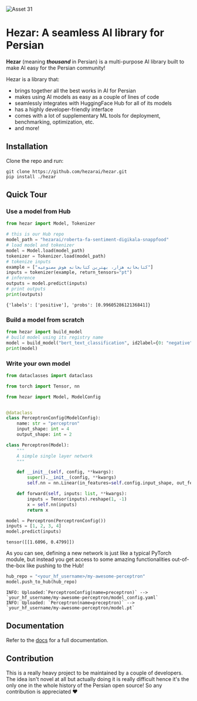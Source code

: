 
![Asset 31](https://github.com/hezarai/hezar/assets/38841793/3c7c311d-c115-4e2d-aca1-dd66c2c8898d)

# Hezar: A seamless AI library for Persian

**Hezar** (meaning **_thousand_** in Persian) is a multi-purpose AI library built to make AI easy for the Persian community!

Hezar is a library that:
- brings together all the best works in AI for Persian
- makes using AI models as easy as a couple of lines of code
- seamlessly integrates with HuggingFace Hub for all of its models
- has a highly developer-friendly interface
- comes with a lot of supplementary ML tools for deployment, benchmarking, optimization, etc.
- and more!

## Installation
Clone the repo and run:
```commandline
git clone https://github.com/hezarai/hezar.git
pip install ./hezar
```

## Quick Tour
### Use a model from Hub
```python
from hezar import Model, Tokenizer

# this is our Hub repo
model_path = "hezarai/roberta-fa-sentiment-digikala-snappfood"
# load model and tokenizer
model = Model.load(model_path)
tokenizer = Tokenizer.load(model_path)
# tokenize inputs
example = ["کتابخانه هزار، بهترین کتابخانه هوش مصنوعیه"]
inputs = tokenizer(example, return_tensors="pt")
# inference
outputs = model.predict(inputs)
# print outputs
print(outputs)
```
```commandline
{'labels': ['positive'], 'probs': [0.9960528612136841]}
```
### Build a model from scratch
```python
from hezar import build_model
# build model using its registry name
model = build_model("bert_text_classification", id2label={0: "negative", 1: "positive"})
print(model)
```
### Write your own model
```python
from dataclasses import dataclass

from torch import Tensor, nn

from hezar import Model, ModelConfig


@dataclass
class PerceptronConfig(ModelConfig):
    name: str = "perceptron"
    input_shape: int = 4
    output_shape: int = 2

class Perceptron(Model):
    """
    A simple single layer network
    """

    def __init__(self, config, **kwargs):
        super().__init__(config, **kwargs)
        self.nn = nn.Linear(in_features=self.config.input_shape, out_features=self.config.output_shape)

    def forward(self, inputs: list, **kwargs):
        inputs = Tensor(inputs).reshape(1, -1)
        x = self.nn(inputs)
        return x

model = Perceptron(PerceptronConfig())
inputs = [1, 2, 3, 4]
model.predict(inputs)
```
```
tensor([[1.6096, 0.4799]])
```
As you can see, defining a new network is just like a typical PyTorch module, but instead you get access to some amazing functionalities out-of-the-box like pushing to the Hub!
```python
hub_repo = "<your_hf_username>/my-awesome-perceptron"
model.push_to_hub(hub_repo)
```
```
INFO: Uploaded:`PerceptronConfig(name=preceptron)` --> `your_hf_username/my-awesome-perceptron/model_config.yaml`
INFO: Uploaded: `Perceptron(name=preceptron)` --> `your_hf_username/my-awesome-perceptron/model.pt`
```

## Documentation
Refer to the [docs](docs) for a full documentation.

## Contribution
This is a really heavy project to be maintained by a couple of developers. The idea isn't novel at all but actually doing it is really difficult hence it's the only one in the whole history of the Persian open source! So any contribution is appreciated ❤️

